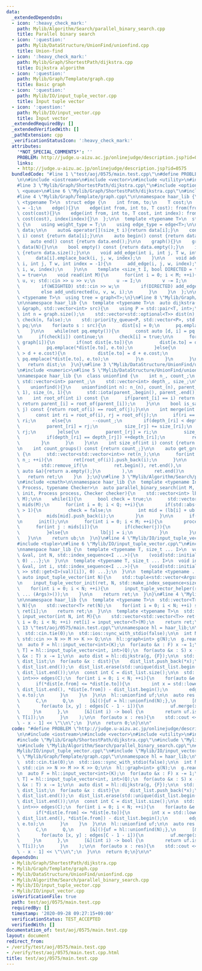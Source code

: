 ```yaml
---
data:
  _extendedDependsOn:
  - icon: ':heavy_check_mark:'
    path: Mylib/Algorithm/Search/parallel_binary_search.cpp
    title: Parallel binary search
  - icon: ':question:'
    path: Mylib/DataStructure/UnionFind/unionfind.cpp
    title: Union-find
  - icon: ':heavy_check_mark:'
    path: Mylib/Graph/ShortestPath/dijkstra.cpp
    title: Dijkstra algorithm
  - icon: ':question:'
    path: Mylib/Graph/Template/graph.cpp
    title: Basic graph
  - icon: ':question:'
    path: Mylib/IO/input_tuple_vector.cpp
    title: Input tuple vector
  - icon: ':question:'
    path: Mylib/IO/input_vector.cpp
    title: Input vector
  _extendedRequiredBy: []
  _extendedVerifiedWith: []
  _pathExtension: cpp
  _verificationStatusIcon: ':heavy_check_mark:'
  attributes:
    '*NOT_SPECIAL_COMMENTS*': ''
    PROBLEM: http://judge.u-aizu.ac.jp/onlinejudge/description.jsp?id=0575
    links:
    - http://judge.u-aizu.ac.jp/onlinejudge/description.jsp?id=0575
  bundledCode: "#line 1 \"test/aoj/0575/main.test.cpp\"\n#define PROBLEM \"http://judge.u-aizu.ac.jp/onlinejudge/description.jsp?id=0575\"\
    \n\n#include <iostream>\n#include <vector>\n#include <utility>\n#include <algorithm>\n\
    #line 3 \"Mylib/Graph/ShortestPath/dijkstra.cpp\"\n#include <optional>\n#include\
    \ <queue>\n#line 6 \"Mylib/Graph/ShortestPath/dijkstra.cpp\"\n#include <functional>\n\
    #line 4 \"Mylib/Graph/Template/graph.cpp\"\n\nnamespace haar_lib {\n  template\
    \ <typename T>\n  struct edge {\n    int from, to;\n    T cost;\n    int index\
    \ = -1;\n    edge(){}\n    edge(int from, int to, T cost): from(from), to(to),\
    \ cost(cost){}\n    edge(int from, int to, T cost, int index): from(from), to(to),\
    \ cost(cost), index(index){}\n  };\n\n  template <typename T>\n  struct graph\
    \ {\n    using weight_type = T;\n    using edge_type = edge<T>;\n\n    std::vector<std::vector<edge<T>>>\
    \ data;\n\n    auto& operator[](size_t i){return data[i];}\n    const auto& operator[](size_t\
    \ i) const {return data[i];}\n\n    auto begin() const {return data.begin();}\n\
    \    auto end() const {return data.end();}\n\n    graph(){}\n    graph(int N):\
    \ data(N){}\n\n    bool empty() const {return data.empty();}\n    int size() const\
    \ {return data.size();}\n\n    void add_edge(int i, int j, T w, int index = -1){\n\
    \      data[i].emplace_back(i, j, w, index);\n    }\n\n    void add_undirected(int\
    \ i, int j, T w, int index = -1){\n      add_edge(i, j, w, index);\n      add_edge(j,\
    \ i, w, index);\n    }\n\n    template <size_t I, bool DIRECTED = true, bool WEIGHTED\
    \ = true>\n    void read(int M){\n      for(int i = 0; i < M; ++i){\n        int\
    \ u, v; std::cin >> u >> v;\n        u -= I;\n        v -= I;\n        T w = 1;\n\
    \        if(WEIGHTED) std::cin >> w;\n        if(DIRECTED) add_edge(u, v, w, i);\n\
    \        else add_undirected(u, v, w, i);\n      }\n    }\n  };\n\n  template\
    \ <typename T>\n  using tree = graph<T>;\n}\n#line 8 \"Mylib/Graph/ShortestPath/dijkstra.cpp\"\
    \n\nnamespace haar_lib {\n  template <typename T>\n  auto dijkstra(const graph<T>\
    \ &graph, std::vector<int> src){\n    using P = std::pair<T, int>;\n\n    const\
    \ int n = graph.size();\n    std::vector<std::optional<T>> dist(n);\n\n    std::vector<bool>\
    \ check(n, false);\n    std::priority_queue<P, std::vector<P>, std::greater<P>>\
    \ pq;\n\n    for(auto s : src){\n      dist[s] = 0;\n      pq.emplace(0, s);\n\
    \    }\n\n    while(not pq.empty()){\n      const auto [d, i] = pq.top(); pq.pop();\n\
    \n      if(check[i]) continue;\n      check[i] = true;\n\n      for(auto &e :\
    \ graph[i]){\n        if(not dist[e.to]){\n          dist[e.to] = d + e.cost;\n\
    \          pq.emplace(*dist[e.to], e.to);\n        }else{\n          if(*dist[e.to]\
    \ > d + e.cost){\n            dist[e.to] = d + e.cost;\n            if(not check[e.to])\
    \ pq.emplace(*dist[e.to], e.to);\n          }\n        }\n      }\n    }\n\n \
    \   return dist;\n  }\n}\n#line 3 \"Mylib/DataStructure/UnionFind/unionfind.cpp\"\
    \n#include <numeric>\n#line 5 \"Mylib/DataStructure/UnionFind/unionfind.cpp\"\n\
    \nnamespace haar_lib {\n  class unionfind {\n    int n_, count_;\n    mutable\
    \ std::vector<int> parent_;\n    std::vector<int> depth_, size_;\n\n  public:\n\
    \    unionfind(){}\n    unionfind(int n): n_(n), count_(n), parent_(n), depth_(n,\
    \ 1), size_(n, 1){\n      std::iota(parent_.begin(), parent_.end(), 0);\n    }\n\
    \n    int root_of(int i) const {\n      if(parent_[i] == i) return i;\n      else\
    \ return parent_[i] = root_of(parent_[i]);\n    }\n\n    bool is_same(int i, int\
    \ j) const {return root_of(i) == root_of(j);}\n\n    int merge(int i, int j){\n\
    \      const int ri = root_of(i), rj = root_of(j);\n      if(ri == rj) return\
    \ ri;\n      else{\n        --count_;\n        if(depth_[ri] < depth_[rj]){\n\
    \          parent_[ri] = rj;\n          size_[rj] += size_[ri];\n          return\
    \ rj;\n        }else{\n          parent_[rj] = ri;\n          size_[ri] += size_[rj];\n\
    \          if(depth_[ri] == depth_[rj]) ++depth_[ri];\n          return ri;\n\
    \        }\n      }\n    }\n\n    int size_of(int i) const {return size_[root_of(i)];}\n\
    \n    int count_groups() const {return count_;}\n\n    auto get_groups() const\
    \ {\n      std::vector<std::vector<int>> ret(n_);\n\n      for(int i = 0; i <\
    \ n_; ++i){\n        ret[root_of(i)].push_back(i);\n      }\n\n      ret.erase(\n\
    \        std::remove_if(\n          ret.begin(), ret.end(),\n          [](const\
    \ auto &a){return a.empty();}\n        ),\n        ret.end()\n      );\n\n   \
    \   return ret;\n    }\n  };\n}\n#line 3 \"Mylib/Algorithm/Search/parallel_binary_search.cpp\"\
    \n#include <cmath>\n\nnamespace haar_lib {\n  template <typename Init, typename\
    \ Process, typename Checker>\n  auto parallel_binary_search(int M, int Q, Init\
    \ init, Process process, Checker checker){\n    std::vector<int> lb(Q, -1), ub(Q,\
    \ M);\n\n    while(1){\n      bool check = true;\n      std::vector<std::vector<int>>\
    \ mids(M);\n      for(int i = 0; i < Q; ++i){\n        if(std::abs(lb[i] - ub[i])\
    \ > 1){\n          check = false;\n          int mid = (lb[i] + ub[i]) / 2;\n\
    \          mids[mid].push_back(i);\n        }\n      }\n\n      if(check) break;\n\
    \n      init();\n\n      for(int i = 0; i < M; ++i){\n        process(i);\n  \
    \      for(int j : mids[i]){\n          if(checker(j)){\n            ub[j] = i;\n\
    \          }else{\n            lb[j] = i;\n          }\n        }\n      }\n \
    \   }\n\n    return ub;\n  }\n}\n#line 4 \"Mylib/IO/input_tuple_vector.cpp\"\n\
    #include <tuple>\n#line 6 \"Mylib/IO/input_tuple_vector.cpp\"\n#include <initializer_list>\n\
    \nnamespace haar_lib {\n  template <typename T, size_t ... I>\n  void input_tuple_vector_init(T\
    \ &val, int N, std::index_sequence<I ...>){\n    (void)std::initializer_list<int>{(void(std::get<I>(val).resize(N)),\
    \ 0) ...};\n  }\n\n  template <typename T, size_t ... I>\n  void input_tuple_vector_helper(T\
    \ &val, int i, std::index_sequence<I ...>){\n    (void)std::initializer_list<int>{(void(std::cin\
    \ >> std::get<I>(val)[i]), 0) ...};\n  }\n\n  template <typename ... Args>\n \
    \ auto input_tuple_vector(int N){\n    std::tuple<std::vector<Args> ...> ret;\n\
    \n    input_tuple_vector_init(ret, N, std::make_index_sequence<sizeof ... (Args)>());\n\
    \    for(int i = 0; i < N; ++i){\n      input_tuple_vector_helper(ret, i, std::make_index_sequence<sizeof\
    \ ... (Args)>());\n    }\n\n    return ret;\n  }\n}\n#line 4 \"Mylib/IO/input_vector.cpp\"\
    \n\nnamespace haar_lib {\n  template <typename T>\n  std::vector<T> input_vector(int\
    \ N){\n    std::vector<T> ret(N);\n    for(int i = 0; i < N; ++i) std::cin >>\
    \ ret[i];\n    return ret;\n  }\n\n  template <typename T>\n  std::vector<std::vector<T>>\
    \ input_vector(int N, int M){\n    std::vector<std::vector<T>> ret(N);\n    for(int\
    \ i = 0; i < N; ++i) ret[i] = input_vector<T>(M);\n    return ret;\n  }\n}\n#line\
    \ 13 \"test/aoj/0575/main.test.cpp\"\n\nnamespace hl = haar_lib;\n\nint main(){\n\
    \  std::cin.tie(0);\n  std::ios::sync_with_stdio(false);\n\n  int N, M, K, Q;\
    \ std::cin >> N >> M >> K >> Q;\n\n  hl::graph<int> g(N);\n  g.read<1, false>(M);\n\
    \n  auto F = hl::input_vector<int>(K);\n  for(auto &x : F) x -= 1;\n\n  auto [S,\
    \ T] = hl::input_tuple_vector<int, int>(Q);\n  for(auto &x : S) x -= 1;\n  for(auto\
    \ &x : T) x -= 1;\n\n  auto dist = hl::dijkstra(g, {F});\n\n  std::vector<int>\
    \ dist_list;\n  for(auto &x : dist){\n    dist_list.push_back(*x);\n  }\n\n  std::sort(dist_list.begin(),\
    \ dist_list.end());\n  dist_list.erase(std::unique(dist_list.begin(), dist_list.end()),\
    \ dist_list.end());\n\n  const int C = dist_list.size();\n\n  std::vector<std::vector<std::pair<int,\
    \ int>>> edges(C);\n  for(int i = 0; i < N; ++i){\n    for(auto &e : g[i]){\n\
    \      if(*dist[e.from] <= *dist[e.to]){\n        int x = std::lower_bound(dist_list.begin(),\
    \ dist_list.end(), *dist[e.from]) - dist_list.begin();\n        edges[x].emplace_back(e.from,\
    \ e.to);\n      }\n    }\n  }\n\n  hl::unionfind uf;\n\n  auto res =\n    hl::parallel_binary_search(\n\
    \      C,\n      Q,\n      [&](){uf = hl::unionfind(N);},\n      [&](int i){\n\
    \        for(auto [x, y] : edges[C - 1 - i]){\n          uf.merge(x, y);\n   \
    \     }\n      },\n      [&](int i) -> bool {\n        return uf.is_same(S[i],\
    \ T[i]);\n      }\n    );\n\n  for(auto x : res){\n    std::cout << dist_list[C\
    \ - x - 1] << \"\\n\";\n  }\n\n  return 0;\n}\n\n"
  code: "#define PROBLEM \"http://judge.u-aizu.ac.jp/onlinejudge/description.jsp?id=0575\"\
    \n\n#include <iostream>\n#include <vector>\n#include <utility>\n#include <algorithm>\n\
    #include \"Mylib/Graph/ShortestPath/dijkstra.cpp\"\n#include \"Mylib/DataStructure/UnionFind/unionfind.cpp\"\
    \n#include \"Mylib/Algorithm/Search/parallel_binary_search.cpp\"\n#include \"\
    Mylib/IO/input_tuple_vector.cpp\"\n#include \"Mylib/IO/input_vector.cpp\"\n#include\
    \ \"Mylib/Graph/Template/graph.cpp\"\n\nnamespace hl = haar_lib;\n\nint main(){\n\
    \  std::cin.tie(0);\n  std::ios::sync_with_stdio(false);\n\n  int N, M, K, Q;\
    \ std::cin >> N >> M >> K >> Q;\n\n  hl::graph<int> g(N);\n  g.read<1, false>(M);\n\
    \n  auto F = hl::input_vector<int>(K);\n  for(auto &x : F) x -= 1;\n\n  auto [S,\
    \ T] = hl::input_tuple_vector<int, int>(Q);\n  for(auto &x : S) x -= 1;\n  for(auto\
    \ &x : T) x -= 1;\n\n  auto dist = hl::dijkstra(g, {F});\n\n  std::vector<int>\
    \ dist_list;\n  for(auto &x : dist){\n    dist_list.push_back(*x);\n  }\n\n  std::sort(dist_list.begin(),\
    \ dist_list.end());\n  dist_list.erase(std::unique(dist_list.begin(), dist_list.end()),\
    \ dist_list.end());\n\n  const int C = dist_list.size();\n\n  std::vector<std::vector<std::pair<int,\
    \ int>>> edges(C);\n  for(int i = 0; i < N; ++i){\n    for(auto &e : g[i]){\n\
    \      if(*dist[e.from] <= *dist[e.to]){\n        int x = std::lower_bound(dist_list.begin(),\
    \ dist_list.end(), *dist[e.from]) - dist_list.begin();\n        edges[x].emplace_back(e.from,\
    \ e.to);\n      }\n    }\n  }\n\n  hl::unionfind uf;\n\n  auto res =\n    hl::parallel_binary_search(\n\
    \      C,\n      Q,\n      [&](){uf = hl::unionfind(N);},\n      [&](int i){\n\
    \        for(auto [x, y] : edges[C - 1 - i]){\n          uf.merge(x, y);\n   \
    \     }\n      },\n      [&](int i) -> bool {\n        return uf.is_same(S[i],\
    \ T[i]);\n      }\n    );\n\n  for(auto x : res){\n    std::cout << dist_list[C\
    \ - x - 1] << \"\\n\";\n  }\n\n  return 0;\n}\n\n"
  dependsOn:
  - Mylib/Graph/ShortestPath/dijkstra.cpp
  - Mylib/Graph/Template/graph.cpp
  - Mylib/DataStructure/UnionFind/unionfind.cpp
  - Mylib/Algorithm/Search/parallel_binary_search.cpp
  - Mylib/IO/input_tuple_vector.cpp
  - Mylib/IO/input_vector.cpp
  isVerificationFile: true
  path: test/aoj/0575/main.test.cpp
  requiredBy: []
  timestamp: '2020-09-28 09:27:15+09:00'
  verificationStatus: TEST_ACCEPTED
  verifiedWith: []
documentation_of: test/aoj/0575/main.test.cpp
layout: document
redirect_from:
- /verify/test/aoj/0575/main.test.cpp
- /verify/test/aoj/0575/main.test.cpp.html
title: test/aoj/0575/main.test.cpp
---
```

